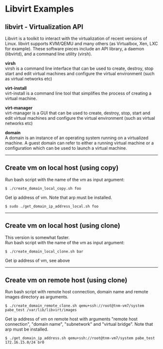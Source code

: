 # Libvirt Examples
## libvirt - Virtualization API
Libvirt is a toolkit to interact with the virtualization of recent versions of Linux. libvirt supports KVM/QEMU and many others (as Virtualbox, Xen, LXC for example). These software pieces include an API library, a daemon (libvirtd), and a command line utility (virsh).
 
**virsh**  
virsh is a command line interface that can be used to create, destroy, stop start and edit virtual machines and configure the virtual environment (such as virtual networks etc)
 
**virt-install**  
virt-install is a command line tool that simplifies the process of creating a virtual machine.
 
**virt-manager**  
virt-manager is a GUI that can be used to create, destroy, stop, start and edit virtual machines and configure the virtual environment (such as virtual networks etc)

**domain**  
A domain is an instance of an operating system running on a virtualized machine. A guest domain can refer to either a running virtual machine or a configuration which can be used to launch a virtual machine.

***

## Create vm on local host (using copy)
Run bash script with the name of the vm as input argument:
```shell
$ ./create_domain_local_copy.sh foo
```
Get ip address of vm. Note that arp must be installed. 
```shell
$ sudo ./get_domain_ip_address_local.sh foo  
```

***

## Create vm on local host (using clone)
This version is somewhat faster.  
Run bash script with the name of the vm as input argument:
```shell
$ ./create_domain_local_clone.sh bar
```
Get ip address of vm, see above  

***

## Create vm on remote host (using clone)
Run bash script with remote host connection, domain name and remote images directory as arguments.
```shell
$ ./create_domain_remote_clone.sh qemu+ssh://root@tnm-vm7/system pabe_test /var/lib/libvirt/images
```
Get ip address of vm on remote host with arguments "remote host connection", "domain name", "subnetwork" and 
"virtual bridge". Note that arp must be installed. 
```shell
$ ./get_domain_ip_address.sh qemu+ssh://root@tnm-vm7/system pabe_test 172.16.15.0/24 br0
```

